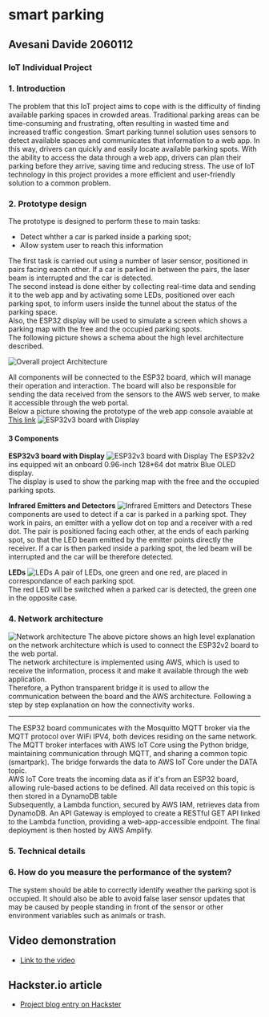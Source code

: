 # smart parking

## Avesani Davide 2060112

### IoT Individual Project

### 1. Introduction

The problem that this IoT project aims to cope with is the difficulty of finding available parking spaces in crowded areas. Traditional parking areas can be time-consuming and frustrating, often resulting in wasted time and increased traffic congestion. Smart parking tunnel solution uses sensors to detect available spaces and communicates that information to a web app. In this way, drivers can quickly and easily locate available parking spots. With the ability to access the data through a web app, drivers can plan their parking before they arrive, saving time and reducing stress. The use of IoT technology in this project provides a more efficient and user-friendly solution to a common problem.

### 2. Prototype design

The prototype is designed to perform these to main tasks:

- Detect whther a car is parked inside a parking spot;
- Allow system user to reach this information

The first task is carried out using a number of laser sensor, positioned in pairs facing eacnh other. If a car is parked in between the pairs, the laser beam is interrupted and the car is detected.  
The second instead is done either by collecting real-time data and sending it to the web app and by activating some LEDs, positioned over each parking spot, to inform users inside the tunnel about the status of the parking space.  
Also, the ESP32 display will be used to simulate a screen which shows a parking map with the free and the occupied parking spots.  
The following picture shows a schema about the high level architecture described.

![Overall project Architecture](/Diagrams/Parking%20Diagram.JPG)

All components will be connected to the ESP32 board, which will manage their operation and interaction. The board will also be responsible for sending the data received from the sensors to the AWS web server, to make it accessible through the web portal.  
Below a picture showing the prototype of the web app console avaiable at [This link](https://dev.djofecpup54jx.amplifyapp.com/)
![ESP32v3 board with Display](/images/website.PNG)

#### 3 Components

**ESP32v3 board with Display**
![ESP32v3 board with Display](/images/ESP32.jpg)
The ESP32v2 ins equipped wit an onboard 0.96-inch 128\*64 dot matrix Blue OLED display.  
The display is used to show the parking map with the free and the occupied parking spots.

**Infrared Emitters and Detectors**
![Infrared Emitters and Detectors](/images/Infrared%20Emitters%20and%20Detectors.jpg)
These components are used to detect if a car is parked in a parking spot.
They work in pairs, an emitter with a yellow dot on top and a receiver with a red dot.
The pair is positioned facing each other, at the ends of each parking spot, so that the LED beam emitted by the emitter points directly the receiver.
If a car is then parked inside a parking spot, the led beam will be interrupted and the car will be therefore detected.

**LEDs**
![LEDs](/images/LED.webp)
A pair of LEDs, one green and one red, are placed in correspondance of each parking spot.  
The red LED will be switched when a parked car is detected, the green one in the opposite case.

### 4. Network architecture

![Network architecture](/images/network_architecture.jpg)
The above pictore shows an high level explanation on the network architecture which is used to connect the ESP32v2 board to the web portal.  
The network architecture is implemented using AWS, which is used to receive the information, process it and make it available through the web application.  
Therefore, a Python transparent bridge it is used to allow the communication between the board and the AWS architecture. Following a step by step explanation on how the connectivity works.

---

The ESP32 board communicates with the Mosquitto MQTT broker via the MQTT protocol over WiFi IPV4, both devices residing on the same network.  
The MQTT broker interfaces with AWS IoT Core using the Python bridge, maintaining communication through MQTT, and sharing a common topic (smartpark). The bridge forwards the data to AWS IoT Core under the DATA topic.  
AWS IoT Core treats the incoming data as if it's from an ESP32 board, allowing rule-based actions to be defined. All data received on this topic is then stored in a DynamoDB table  
Subsequently, a Lambda function, secured by AWS IAM, retrieves data from DynamoDB. An API Gateway is employed to create a RESTful GET API linked to the Lambda function, providing a web-app-accessible endpoint.
The final deployment is then hosted by AWS Amplify.

### 5. Technical details

### 6. How do you measure the performance of the system?

The system should be able to correctly identify weather the parking spot is occupied. It should also be able to avoid false laser sensor updates that may be caused by people standing in front of the sensor or other environment variables such as animals or trash.

## Video demonstration

- [Link to the video](https://youtu.be/ZhnvmG-MbWw)

## Hackster.io article

- [Project blog entry on Hackster](#)
